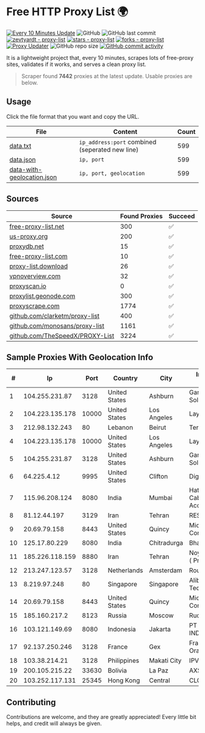 
# Free HTTP Proxy List 🌍

[![Every 10 Minutes Update](https://github.com/mertguvencli/http-proxy-list/actions/workflows/main.yml/badge.svg?branch=main)](https://github.com/mertguvencli/http-proxy-list/actions/workflows/main.yml)
![GitHub](https://img.shields.io/github/license/mertguvencli/http-proxy-list)
![GitHub last commit](https://img.shields.io/github/last-commit/mertguvencli/http-proxy-list)
[![zevtyardt - proxy-list](https://img.shields.io/static/v1?label=zevtyardt&message=proxy-list&color=blue&logo=github)](https://github.com/zevtyardt/proxy-list "Go to GitHub repo")
[![stars - proxy-list](https://img.shields.io/github/stars/zevtyardt/proxy-list?style=social)](https://github.com/zevtyardt/proxy-list)
[![forks - proxy-list](https://img.shields.io/github/forks/zevtyardt/proxy-list?style=social)](https://github.com/zevtyardt/proxy-list)
[![Proxy Updater](https://github.com/zevtyardt/proxy-list/workflows/Proxy%20Updater/badge.svg)](https://github.com/zevtyardt/proxy-list/actions?query=workflow:"Proxy+Updater")
![GitHub repo size](https://img.shields.io/github/repo-size/zevtyardt/proxy-list)
[![GitHub commit activity](https://img.shields.io/github/commit-activity/m/zevtyardt/proxy-list?logo=commits)](https://github.com/zevtyardt/proxy-list/commits/main)

It is a lightweight project that, every 10 minutes, scrapes lots of free-proxy sites, validates if it works, and serves a clean proxy list.

> Scraper found **7442** proxies at the latest update. Usable proxies are below.

## Usage

Click the file format that you want and copy the URL.

|File|Content|Count|
|----|-------|-----|
|[data.txt](https://raw.githubusercontent.com/mertguvencli/http-proxy-list/main/proxy-list/data.txt)|`ip_address:port` combined (seperated new line)|599|
|[data.json](https://raw.githubusercontent.com/mertguvencli/http-proxy-list/main/proxy-list/data.json)|`ip, port`|599|
|[data-with-geolocation.json](https://raw.githubusercontent.com/mertguvencli/http-proxy-list/main/proxy-list/data-with-geolocation.json)|`ip, port, geolocation`|599|

## Sources

|Source|Found Proxies|Succeed|
|------|-------------|-------|
|[free-proxy-list.net](https://free-proxy-list.net)|300|✅|
|[us-proxy.org](https://www.us-proxy.org)|200|✅|
|[proxydb.net](http://proxydb.net)|15|✅|
|[free-proxy-list.com](https://free-proxy-list.com/?page=&port=&type%5B%5D=http&type%5B%5D=https&up_time=0&search=Search)|10|✅|
|[proxy-list.download](https://www.proxy-list.download/HTTP)|26|✅|
|[vpnoverview.com](https://vpnoverview.com/privacy/anonymous-browsing/free-proxy-servers)|32|✅|
|[proxyscan.io](https://www.proxyscan.io)|0|✅|
|[proxylist.geonode.com](https://proxylist.geonode.com/api/proxy-list?limit=300&page=1&sort_by=lastChecked&sort_type=desc&protocols=http,https)|300|✅|
|[proxyscrape.com](https://api.proxyscrape.com/v2/?request=displayproxies&protocol=http&timeout=10000&country=all&ssl=all&anonymity=all)|1774|✅|
|[github.com/clarketm/proxy-list](https://raw.githubusercontent.com/clarketm/proxy-list/master/proxy-list-raw.txt)|400|✅|
|[github.com/monosans/proxy-list](https://raw.githubusercontent.com/monosans/proxy-list/main/proxies/http.txt)|1161|✅|
|[github.com/TheSpeedX/PROXY-List](https://raw.githubusercontent.com/TheSpeedX/PROXY-List/master/http.txt)|3224|✅|


## Sample Proxies With Geolocation Info

|#|Ip|Port|Country|City|Internet Service Provider|
|-|--|----|-------|----|-------------------------|
|1|104.255.231.87|3128|United States|Ashburn|Garrison Network Solutions LLC|
|2|104.223.135.178|10000|United States|Los Angeles|LayerHost|
|3|212.98.132.243|80|Lebanon|Beirut|TerraNet sal|
|4|104.223.135.178|10000|United States|Los Angeles|LayerHost|
|5|104.255.231.87|3128|United States|Ashburn|Garrison Network Solutions LLC|
|6|64.225.4.12|9995|United States|Clifton|DigitalOcean, LLC|
|7|115.96.208.124|8080|India|Mumbai|Hathway IP over Cable Internet Access|
|8|81.12.44.197|3129|Iran|Tehran|RESPINA Networks|
|9|20.69.79.158|8443|United States|Quincy|Microsoft Corporation|
|10|125.17.80.229|8080|India|Chitradurga|Bharti Airtel|
|11|185.226.118.159|8880|Iran|Tehran|Noyan Abr Arvan Co. ( Private Joint Stock)|
|12|213.247.123.57|3128|Netherlands|Amsterdam|Routit BV|
|13|8.219.97.248|80|Singapore|Singapore|Alibaba (US) Technology Co., Ltd.|
|14|20.69.79.158|8443|United States|Quincy|Microsoft Corporation|
|15|185.160.217.2|8123|Russia|Moscow|Rucomtech LLC|
|16|103.121.149.69|8080|Indonesia|Jakarta|PT EMERIO INDONESIA|
|17|92.137.250.246|3128|France|Gex|France Telecom Orange|
|18|103.38.214.21|3128|Philippines|Makati City|IPVG|
|19|200.105.215.22|33630|Bolivia|La Paz|AXS Bolivia S. A.|
|20|103.252.117.131|25345|Hong Kong|Central|CLOUDWEBMANAGE|



## Contributing

Contributions are welcome, and they are greatly appreciated! Every
little bit helps, and credit will always be given.

